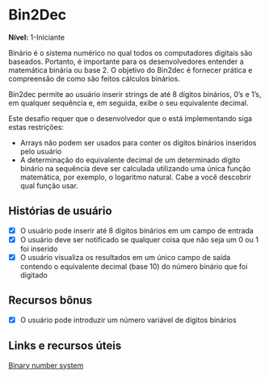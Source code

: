 # Bin2Dec

**Nível:** 1-Iniciante

Binário é o sistema numérico no qual todos os computadores digitais são baseados. Portanto, é importante para os desenvolvedores entender a matemática binária ou base 2. O objetivo do Bin2dec é fornecer prática e compreensão de como são feitos cálculos binários.

Bin2dec permite ao usuário inserir strings de até 8 dígitos binários, 0’s
e 1’s, em qualquer sequência e, em seguida, exibe o seu equivalente decimal.

Este desafio requer que o desenvolvedor que o está implementando siga estas restrições:

- Arrays não podem ser usados para conter os dígitos binários inseridos pelo usuário
- A determinação do equivalente decimal de um determinado dígito binário na sequência deve ser calculada utilizando uma única função matemática, por exemplo, o logaritmo natural. Cabe a você descobrir qual função usar.

## Histórias de usuário

- [X] O usuário pode inserir até 8 dígitos binários em um campo de entrada
- [X] O usuário deve ser notificado se qualquer coisa que não seja um 0 ou 1 foi inserido
- [X] O usuário visualiza os resultados em um único campo de saída contendo o equivalente decimal (base 10) do número binário que foi digitado

## Recursos bônus

- [X] O usuário pode introduzir um número variável de dígitos binários

## Links e recursos úteis

[Binary number system](https://en.wikipedia.org/wiki/Binary_number)

<!-- ## Example projects

Try not to view this until you've developed your own solution:

- [Binary to decimal conversion program for beginners](https://www.youtube.com/watch?v=YMIALQE26KQ)
- [Binary to Decimal converter using React](https://github.com/email2vimalraj/Bin2Dec)
- [Binary to Decimal converter with plain html, js and css](https://grfreire.github.io/Bin2Dec/)
- [Binary to Decimal converter using Flutter & Dart](https://github.com/israelss/AppIdeasCollection/tree/master/Tier1/Bin2Dec)
  - [Live preview built with Flutter for Web](https://bin2dec.web.app/#/)
- [Binary to Decimal converter using React](https://github.com/geoffctn/Bin2Dec)
- [Matrix-like Binary to Decimal converter using Angular](https://github.com/ZangiefWins/MatrixBin2Dec)
  - [Live preview on heroku](https://matrix-bin2dec.herokuapp.com/) -->

